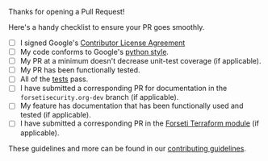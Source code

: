 Thanks for opening a Pull Request!

Here's a handy checklist to ensure your PR goes smoothly.

- [ ] I signed Google's [Contributor License Agreement](https://opensource.google.com/docs/cla/)
- [ ] My code conforms to Google's [python style](https://google.github.io/styleguide/pyguide.html).
- [ ] My PR at a minimum doesn't decrease unit-test coverage (if applicable).
- [ ] My PR has been functionally tested.
- [ ] All of the [tests](https://forsetisecurity.org/docs/latest/develop/dev/testing.html) pass.
- [ ] I have submitted a corresponding PR for documentation in the `forsetisecurity.org-dev` branch (if applicable).
- [ ] My feature has documentation that has been functionally used and tested (if applicable).
- [ ] I have submitted a corresponding PR in the [Forseti Terraform module](https://github.com/forseti-security/terraform-google-forseti) (if applicable).

These guidelines and more can be found in our [contributing guidelines](https://github.com/forseti-security/forseti-security/blob/dev/.github/CONTRIBUTING.md).
